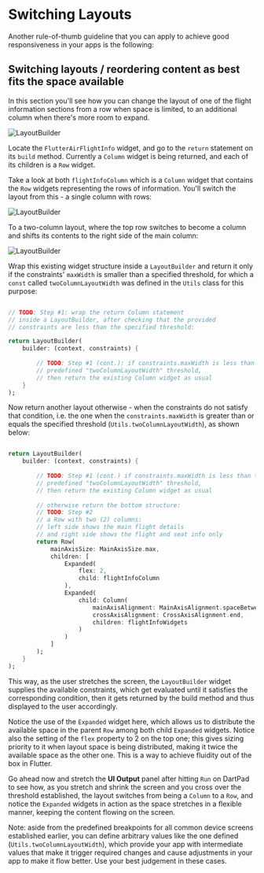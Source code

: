 # Switching Layouts

Another rule-of-thumb guideline that you can apply to achieve good responsiveness in your apps is the following:

## Switching layouts / reordering content as best fits the space available

In this section you'll see how you can change the layout of one of the flight information sections from a row when space is limited, to an additional column when there's more room to expand.

![LayoutBuilder](https://romanejaquez.github.io/responsive-ui-flutter-workshop/images/layoutswitch.gif)


Locate the ```FlutterAirFlightInfo``` widget, and go to the ```return``` statement on its ```build``` method. Currently a ```Column``` widget is being returned, and each of its children is a ```Row``` widget.

Take a look at both ```flightInfoColumn``` which is a ```Column``` widget that contains the ```Row``` widgets representing the rows of information. You'll switch the layout from this - a single column with rows:

![LayoutBuilder](https://romanejaquez.github.io/responsive-ui-flutter-workshop/images/step6_1.png)

To a two-column layout, where the top row switches to become a column and shifts its contents to the right side of the main column: 

![LayoutBuilder](https://romanejaquez.github.io/responsive-ui-flutter-workshop/images/step6_2.png)


Wrap this existing widget structure inside a ```LayoutBuilder``` and return it only if the constraints' ```maxWidth``` is smaller than a specified threshold, for which a ```const``` called ```twoColumnLayoutWidth``` was defined in the ```Utils``` class for this purpose:

```dart

// TODO: Step #1: wrap the return Column statement
// inside a LayoutBuilder, after checking that the provided
// constraints are less than the specified threshold:

return LayoutBuilder(
    builder: (context, constraints) {
    
        // TODO: Step #1 (cont.): if constraints.maxWidth is less than the 
        // predefined "twoColumnLayoutWidth" threshold,
        // then return the existing Column widget as usual
    }
);

```

Now return another layout otherwise - when the constraints do not satisfy that condition, i.e. the one when the ```constraints.maxWidth``` is greater than or equals the specified threshold (```Utils.twoColumnLayoutWidth```), as shown below:

```dart

return LayoutBuilder(
    builder: (context, constraints) {
    
        // TODO: Step #1 (cont.) if constraints.maxWidth is less than the 
        // predefined "twoColumnLayoutWidth" threshold,
        // then return the existing Column widget as usual
        
        // otherwise return the bottom structure:
        // TODO: Step #2
        // a Row with two (2) columns:
        // left side shows the main flight details
        // and right side shows the flight and seat info only
        return Row(
            mainAxisSize: MainAxisSize.max,
            children: [
                Expanded(
                    flex: 2,
                    child: flightInfoColumn
                ),
                Expanded(
                    child: Column(
                        mainAxisAlignment: MainAxisAlignment.spaceBetween,
                        crossAxisAlignment: CrossAxisAlignment.end,
                        children: flightInfoWidgets
                    )
                )
            ]
        );
    }
);

```

This way, as the user stretches the screen, the ```LayoutBuilder``` widget supplies the available constraints, which get evaluated until it satisfies the corresponding condition, then it gets returned by the build method and thus displayed to the user accordingly.

Notice the use of the ```Expanded``` widget here, which allows us to distribute the available space in the parent ```Row``` among both child ```Expanded``` widgets. Notice also the setting of the ```flex``` property to 2 on the top one; this gives sizing priority to it when layout space is being distributed, making it twice the available space as the other one. This is a way to achieve fluidity out of the box in Flutter.

Go ahead now and stretch the **UI Output** panel after hitting ```Run``` on DartPad to see how, as you stretch and shrink the screen and you cross over the threshold established, the layout switches from being a ```Column``` to a ```Row```, and notice the ```Expanded``` widgets in action as the space stretches in a flexible manner, keeping the content flowing on the screen.


Note: aside from the predefined breakpoints for all common device screens established earlier, you can define arbitrary values like the one defined (```Utils.twoColumnLayoutWidth```), which provide your app with intermediate values that make it trigger required changes and cause adjustments in your app to make it flow better. Use your best judgement in these cases.
